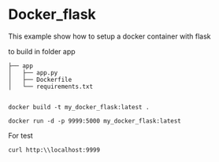# Docker_flask

This example show how to setup a docker container with flask

to build in folder app

```
├── app
│   ├── app.py
│   ├── Dockerfile
│   └── requirements.txt

```


```

docker build -t my_docker_flask:latest .

docker run -d -p 9999:5000 my_docker_flask:latest
```

For test

```
curl http:\\localhost:9999
```

